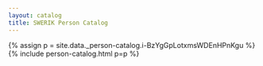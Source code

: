 ```yaml
---
layout: catalog
title: SWERIK Person Catalog
---
```

{% assign p = site.data._person-catalog.i-BzYgGpLotxmsWDEnHPnKgu %}
{% include person-catalog.html p=p %}

